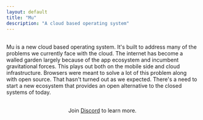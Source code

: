 ```yaml
---
layout: default
title: "Mu"
description: "A cloud based operating system"
---
```

<br>
<div id="abstract">
Mu is a new cloud based operating system.
It's built to address many of the problems we 
currently face with the cloud. 
The internet has become a walled garden largely because 
of the app ecosystem and incumbent gravitational forces. 
This plays out both on the mobile side and cloud infrastructure.
Browsers were meant to solve a lot of this problem along with 
open source. That hasn't turned out as we expected. There's a need
to start a new ecosystem that provides an open alternative 
to the closed systems of today.
</div>
<br>
<div id="abstract">
  <p style="text-align: center;">
    Join
    <a href="https://discord.gg/TBR9bRjd6Z">Discord</a>&nbsp;to learn more.
  </p>
</div>
